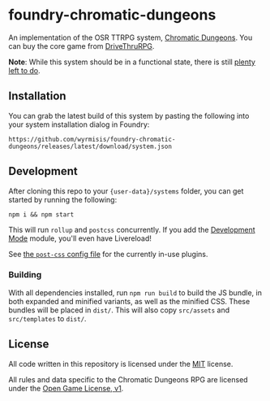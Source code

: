# foundry-chromatic-dungeons

An implementation of the OSR TTRPG system, [Chromatic Dungeons](https://izegrimcreations.com/gaming-related). You can buy the core game from [DriveThruRPG](https://www.drivethrurpg.com/product/352086/Chromatic-Dungeons-RPG).

**Note**: While this system should be in a functional state, there is still [plenty left to do](docs/todo.md). 

## Installation
You can grab the latest build of this system by pasting the following into your system installation dialog in Foundry:

```
https://github.com/wyrmisis/foundry-chromatic-dungeons/releases/latest/download/system.json
```

## Development

After cloning this repo to your `{user-data}/systems` folder, you can get started by running the following:

```
npm i && npm start
```

This will run `rollup` and `postcss` concurrently. If you add the [Development Mode](https://github.com/League-of-Foundry-Developers/foundryvtt-devMode) module, you'll even have Livereload!

See [the `post-css` config file](./postcss.config.js) for the currently in-use plugins. 


### Building

With all dependencies installed, run `npm run build` to build the JS bundle, in both expanded and minified variants, as well as the minified CSS. These bundles will be placed in `dist/`. This will also copy `src/assets` and `src/templates` to `dist/`.

## License
All code written in this repository is licensed under the [MIT](https://choosealicense.com/licenses/mit/) license.

All rules and data specific to the Chromatic Dungeons RPG are licensed under the [Open Game License, v1](packs/LICENSE).
